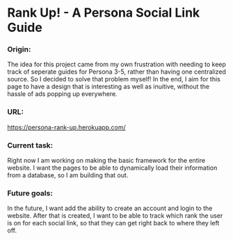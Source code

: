 # Rank Up! - A Persona Social Link Guide
### Origin:
The idea for this project came from my own frustration with needing to keep track of seperate guides for Persona 3-5, rather than having one centralized source. So I decided to solve that problem myself! In the end, I aim for this page to have a design that is interesting as well as inuitive, without the hassle of ads popping up everywhere.
### URL:
https://persona-rank-up.herokuapp.com/
### Current task:
Right now I am working on making the basic framework for the entire website. I want the pages to be able to dynamically load their information from a database, so I am building that out.
### Future goals:
In the future, I want add the ability to create an account and login to the website. After that is created, I want to be able to track which rank the user is on for each social link, so that they can get right back to where they left off.
